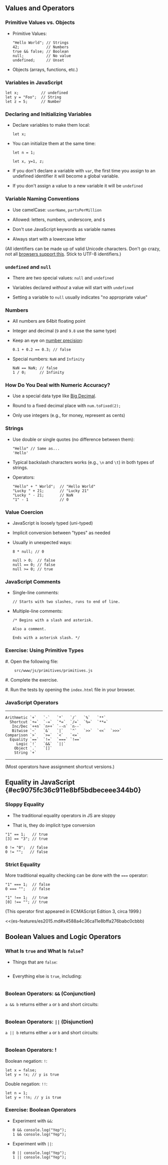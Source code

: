 ## Values and Operators

### Primitive Values vs. Objects

  - Primitive Values:

    ~~~ {.javascript}
    "Hello World"; // Strings
    42;            // Numbers
    true && false; // Boolean
    null;          // No value
    undefined;     // Unset
    ~~~

  - Objects (arrays, functions, etc.)

### Variables in JavaScript

~~~ {.javascript}
let x;          // undefined
let y = "Foo";  // String
let z = 5;      // Number
~~~

### Declaring and Initializing Variables

  - Declare variables to make them local:

    ~~~ {.javascript}
    let x;
    ~~~

  - You can initialize them at the same time:

    ~~~ {.javascript}
    let n = 1;

    let x, y=1, z;
    ~~~

  - If you don't declare a variable with `var`, the first time you
    assign to an undefined identifier it will become a global variable.

  - If you don't assign a value to a new variable it will be `undefined`

### Variable Naming Conventions

  - Use camelCase: `userName`, `partsPerMillion`

  - Allowed: letters, numbers, underscore, and `$`

  - Don't use JavaScript keywords as variable names

  - Always start with a lowercase letter

(All identifiers can be made up of valid Unicode characters.  Don't go
crazy, not all [browsers support this][jsids].  Stick to UTF-8
identifiers.)

[jsids]: https://mathiasbynens.be/notes/javascript-identifiers-es6

### `undefined` and `null`

  - There are two special values: `null` and `undefined`

  - Variables declared *without* a value will start with `undefined`

  - Setting a variable to `null` usually indicates "no appropriate value"

### Numbers

  - All numbers are 64bit floating point

  - Integer and decimal (`9` and `9.8` use the same type)

  - Keep an eye on [number precision](http://0.30000000000000004.com/):

    ~~~ {.javascript}
    0.1 + 0.2 == 0.3; // false
    ~~~

  - Special numbers: `NaN` and `Infinity`

    ~~~ {.javascript}
    NaN == NaN; // false
    1 / 0;      // Infinity
    ~~~

### How Do You Deal with Numeric Accuracy?

  - Use a special data type like [Big
    Decimal](https://github.com/dtrebbien/BigDecimal.js).

  - Round to a fixed decimal place with `num.toFixed(2);`

  - Only use integers (e.g., for money, represent as cents)

### Strings

  - Use double or single quotes (no difference between them):

    ~~~ {.javascript}
    "Hello" // Same as...
    'Hello'
    ~~~

  - Typical backslash characters works (e.g., `\n` and `\t`) in both
    types of strings.

  - Operators:

    ~~~ {.javascript}
    "Hello" + " World";  // "Hello World"
    "Lucky " + 21;       // "Lucky 21"
    "Lucky " - 21;       // NaN
    "1" - 1              // 0
    ~~~

### Value Coercion

  - JavaScript is loosely typed (uni-typed)

  - Implicit conversion between "types" as needed

  - Usually in unexpected ways:

    ~~~ {.javascript}
    8 * null; // 0

    null > 0;  // false
    null == 0; // false
    null >= 0; // true
    ~~~

### JavaScript Comments

  - Single-line comments:

    ~~~ {.javascript}
    // Starts with two slashes, runs to end of line.
    ~~~

  - Multiple-line comments:

    ~~~ {.javascript}
    /* Begins with a slash and asterisk.

    Also a comment.

    Ends with a asterisk slash. */
    ~~~

### Exercise: Using Primitive Types

  #. Open the following file:

        src/www/js/primitives/primitives.js

  #. Complete the exercise.

  #. Run the tests by opening the `index.html` file in your browser.

### JavaScript Operators

  ------------ ----- ----- ----- ----- ----- ----- -----
    Arithmetic `+`   `-`   `*`   `/`   `%`   `**`
      Shortcut `+=`  `-=`  `*=`  `/=`  `%=`  `**=`
       Inc/Dec `++n` `n++` `--n` `n--`
       Bitwise `~`   `&`   `|`   `^`   `>>`  `<<`  `>>>`
    Comparison `>`   `>=`  `<`   `<=`
      Equality `==`  `!=`  `===` `!==`
         Logic `!`   `&&`  `||`
        Object `.`   `[]`
        String `+`
  ------------ ----- ----- ----- ----- -----

(Most operators have assignment shortcut versions.)

## Equality in JavaScript {#ec9075fc36c911e8bf5bdbeceee344b0}

### Sloppy Equality

  - The traditional equality operators in JS are sloppy

  - That is, they do implicit type conversion

~~~ {.javascript}
"1" == 1;   // true
[3] == "3"; // true

0 != "0";  // false
0 != "";   // false
~~~

### Strict Equality

More traditional equality checking can be done with the `===`
operator:

~~~ {.javascript}
"1" === 1;  // false
0 === "";   // false

"1" !== 1;  // true
[0] !== ""; // true
~~~

(This operator first appeared in ECMAScript Edition 3, circa 1999.)

<<(es-features/es2015.md#x4588a4c36ca11e8bffa276babc0cbbb)

## Boolean Values and Logic Operators

### What Is `true` and What Is `false`?

  - Things that are `false`:

    ~~~ {.javascript insert="../../src/examples/js/bool.js" token="false"}
    ~~~

  - Everything else is `true`, including:

    ~~~ {.javascript insert="../../src/examples/js/bool.js" token="true"}
    ~~~

### Boolean Operators: `&&` (Conjunction)

`a && b` returns either `a` or `b` and short circuits:

~~~ {.javascript insert="../../src/examples/js/bool.js" token="conjunction"}
~~~

### Boolean Operators: `||` (Disjunction)

`a || b` returns either `a` or `b` and short circuits:

~~~ {.javascript insert="../../src/examples/js/bool.js" token="disjunction"}
~~~

### Boolean Operators: !

Boolean negation: `!`:

~~~ {.javascript}
let x = false;
let y = !x; // y is true
~~~

Double negation: `!!`:

~~~ {.javascript}
let n = 1;
let y = !!n; // y is true
~~~

### Exercise: Boolean Operators

  - Experiment with `&&`:

    ~~~ {.javascript}
    0 && console.log("Yep");
    1 && console.log("Yep");
    ~~~

  - Experiment with `||`:

    ~~~ {.javascript}
    0 || console.log("Yep");
    1 || console.log("Yep");
    ~~~
